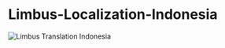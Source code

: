 # Limbus-Localization-Indonesia
![Limbus Translation Indonesia](https://github.com/user-attachments/assets/f624ebf0-fb71-4ad6-8eb9-95eed62cf0df)
